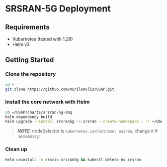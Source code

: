 # SRSRAN-5G Deployment

## Requirements

- Kubernetes (tested with 1.28)
- Helm v3

## Getting Started

### Clone the repository

```sh
cd ~
git clone https://github.com/muriloAvlis/USAP.git
```

### Install the core network with Helm

```sh
cd ~/USAP/charts/srsran-5g-zmq
helm dependency build
helm upgrade --install srsran5g -n srsran --create-namespace . -f ~/USAP/configs/srsran/srsran5g_zqm_values.yaml
```

> **_NOTE_**: nodeSelector is `kubernetes.io/hostname: oairan`, change it if necessary.

### Clean up

```sh
helm uninstall -n srsran srsran5g && kubectl delete ns srsran
```